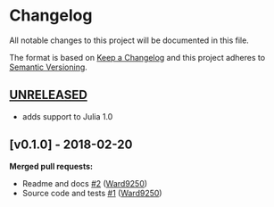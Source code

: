 # Changelog
All notable changes to this project will be documented in this file.

The format is based on [Keep a Changelog](http://keepachangelog.com/en/1.0.0/)
and this project adheres to [Semantic Versioning](http://semver.org/spec/v2.0.0.html).

## [UNRELEASED]
- adds support to Julia 1.0

## [v0.1.0] - 2018-02-20
**Merged pull requests:**

- Readme and docs [\#2](https://github.com/BioJulia/BioTools.jl/pull/2) ([Ward9250](https://github.com/Ward9250))
- Source code and tests [\#1](https://github.com/BioJulia/BioTools.jl/pull/1) ([Ward9250](https://github.com/Ward9250))

[Unreleased]: https://github.com/BioJulia/BioTools.jl/compare/v0.1.0...HEAD
[0.1.0]: https://github.com/BioJulia/BioTools.jl/tree/v0.1.0